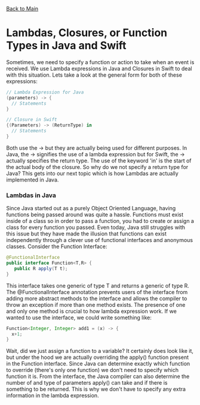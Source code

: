 [Back to Main](README.md/#lambda-expressions-closures-or-functions-as-types)
# Lambdas, Closures, or Function Types in Java and Swift
Sometimes, we need to specify a function or action to take when an event is received. We use Lambda expressions in Java and Closures in Swift to deal with this situation. Lets take a look at the general form for both of these expressions:
```Java
// Lambda Expression for Java
(parameters) -> {
  // Statements
}
```
```Swift
// Closure in Swift
{(Parameters) -> (ReturnType) in 
  // Statements
}
```
Both use the -> but they are actually being used for different purposes. In Java, the -> signifies the use of a lambda expression but for Swift, the -> actually specifies the return type. The use of the keyword 'in' is the start of the actual body of the closure. So why do we not specify a return type for Java? This gets into our next topic which is how Lambdas are actually implemented in Java.

### Lambdas in Java
Since Java started out as a purely Object Oriented Language, having functions being passed around was quite a hassle. Functions must exist inside of a class so in order to pass a function, you had to create or assign a class for every function you passed. Even today, Java still struggles with this issue but they have made the illusion that functions can exist independently through a clever use of functional interfaces and anonymous classes. Consider the Function Interface:
```Java
@FunctionalInterface
public interface Function<T,R> {
   public R apply(T t);
}
```
This interface takes one generic of type T and returns a generic of type R. The @FunctionalInterface annotation prevents users of the interface from adding more abstract methods to the interface and allows the compiler to throw an exception if more than one method exists. The presence of one and only one method is crucial to how lambda expression work. If we wanted to use the interface, we could write something like:
```Java
Function<Integer, Integer> add1 = (x) -> {
  x+1;
}
```
Wait, did we just assign a function to a variable? It certainly does look like it, but under the hood we are actually overriding the apply() function present in the Function interface. Since Java can determine exactly which function to override (there's only one function) we don't need to specify which function it is. From the interface, the Java compiler can also determine the number of and type of parameters apply() can take and if there is something to be returned. This is why we don't have to specify any extra information in the lambda expression. 
